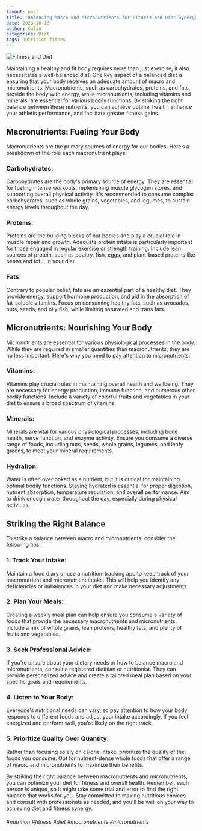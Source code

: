 ```yaml
---
layout: post
title: "Balancing Macro and Micronutrients for Fitness and Diet Synergy"
date: 2023-10-16
author: Colin
categories: Diet
tags: nutrition fitnes
---
```


![Fitness and Diet](https://source.unsplash.com/1600x900/?fitness,diet)

Maintaining a healthy and fit body requires more than just exercise; it also necessitates a well-balanced diet. One key aspect of a balanced diet is ensuring that your body receives an adequate amount of macro and micronutrients. Macronutrients, such as carbohydrates, proteins, and fats, provide the body with energy, while micronutrients, including vitamins and minerals, are essential for various bodily functions. By striking the right balance between these nutrients, you can achieve optimal health, enhance your athletic performance, and facilitate greater fitness gains. 

## Macronutrients: Fueling Your Body

Macronutrients are the primary sources of energy for our bodies. Here’s a breakdown of the role each macronutrient plays:

### Carbohydrates:
Carbohydrates are the body's primary source of energy. They are essential for fueling intense workouts, replenishing muscle glycogen stores, and supporting overall physical activity. It's recommended to consume complex carbohydrates, such as whole grains, vegetables, and legumes, to sustain energy levels throughout the day.

### Proteins:
Proteins are the building blocks of our bodies and play a crucial role in muscle repair and growth. Adequate protein intake is particularly important for those engaged in regular exercise or strength training. Include lean sources of protein, such as poultry, fish, eggs, and plant-based proteins like beans and tofu, in your diet.

### Fats:
Contrary to popular belief, fats are an essential part of a healthy diet. They provide energy, support hormone production, and aid in the absorption of fat-soluble vitamins. Focus on consuming healthy fats, such as avocados, nuts, seeds, and oily fish, while limiting saturated and trans fats.

## Micronutrients: Nourishing Your Body

Micronutrients are essential for various physiological processes in the body. While they are required in smaller quantities than macronutrients, they are no less important. Here's why you need to pay attention to micronutrients:

### Vitamins:
Vitamins play crucial roles in maintaining overall health and wellbeing. They are necessary for energy production, immune function, and numerous other bodily functions. Include a variety of colorful fruits and vegetables in your diet to ensure a broad spectrum of vitamins.

### Minerals:
Minerals are vital for various physiological processes, including bone health, nerve function, and enzyme activity. Ensure you consume a diverse range of foods, including nuts, seeds, whole grains, legumes, and leafy greens, to meet your mineral requirements.

### Hydration:
Water is often overlooked as a nutrient, but it is critical for maintaining optimal bodily functions. Staying hydrated is essential for proper digestion, nutrient absorption, temperature regulation, and overall performance. Aim to drink enough water throughout the day, especially during physical activities.

## Striking the Right Balance

To strike a balance between macro and micronutrients, consider the following tips:

### 1. Track Your Intake:
Maintain a food diary or use a nutrition-tracking app to keep track of your macronutrient and micronutrient intake. This will help you identify any deficiencies or imbalances in your diet and make necessary adjustments.

### 2. Plan Your Meals:
Creating a weekly meal plan can help ensure you consume a variety of foods that provide the necessary macronutrients and micronutrients. Include a mix of whole grains, lean proteins, healthy fats, and plenty of fruits and vegetables.

### 3. Seek Professional Advice:
If you're unsure about your dietary needs or how to balance macro and micronutrients, consult a registered dietitian or nutritionist. They can provide personalized advice and create a tailored meal plan based on your specific goals and requirements.

### 4. Listen to Your Body:
Everyone's nutritional needs can vary, so pay attention to how your body responds to different foods and adjust your intake accordingly. If you feel energized and perform well, you're likely on the right track.

### 5. Prioritize Quality Over Quantity:
Rather than focusing solely on calorie intake, prioritize the quality of the foods you consume. Opt for nutrient-dense whole foods that offer a range of macro and micronutrients to maximize their benefits.

By striking the right balance between macronutrients and micronutrients, you can optimize your diet for fitness and overall health. Remember, each person is unique, so it might take some trial and error to find the right balance that works for you. Stay committed to making nutritious choices and consult with professionals as needed, and you'll be well on your way to achieving diet and fitness synergy. 

###### #nutrition #fitness #diet #macronutrients #micronutrients